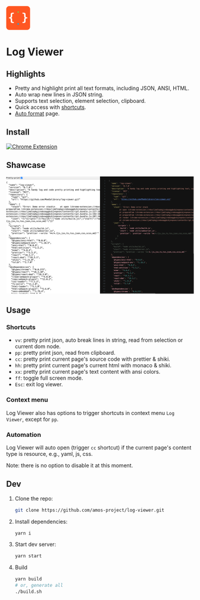 <img src="src/assets/img/icon.svg" width="64"/>

# Log Viewer

## Highlights

- Pretty and highlight print all text formats, including JSON, ANSI, HTML.
- Auto wrap new lines in JSON string.
- Supports text selection, element selection, clipboard.
- Quick access with [shortcuts](#shortcuts).
- [Auto format](#automation) page.

## Install

[![Chrome Extension](https://github.com/user-attachments/assets/ad7c5fd4-5b2d-4b68-b3ec-82e88d76b10e)](https://chromewebstore.google.com/detail/log-viewer/lbnkfmnolbefifdccejjijdgdipnfaib)

## Shawcase

![Showcase](./src/assets/img/screenshot-full.png)

## Usage

### Shortcuts

- `vv`: pretty print json, auto break lines in string, read from selection or current dom node.
- `pp`: pretty print json, read from clipboard.
- `cc`: pretty print current page's source code with prettier & shiki.
- `hh`: pretty print current page's current html with monaco & shiki.
- `xx`: pretty print current page's text content with ansi colors.
- `ff`: toggle full screen mode.
- `Esc`: exit log viewer.

### Context menu

Log Viewer also has options to trigger shortcuts in context menu `Log Viewer`, except for `pp`.

### Automation

Log Viewer will auto open (trigger `cc` shortcut) if the current page's content type is resource, e.g., yaml, js, css.

Note: there is no option to disable it at this moment.

## Dev

1. Clone the repo:

    ```bash
    git clone https://github.com/amos-project/log-viewer.git
    ```

2. Install dependencies:

    ````bash
    yarn i
    ````

3. Start dev server:

    ```bash
    yarn start
    ```

4. Build

   ```bash
   yarn build
   # or, generate all
   ./build.sh
   ```

